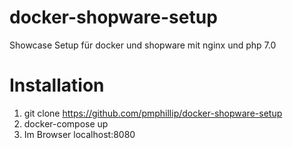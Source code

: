 # docker-shopware-setup

Showcase Setup für docker und shopware mit nginx und php 7.0

# Installation

1. git clone https://github.com/pmphillip/docker-shopware-setup
2. docker-compose up
3. Im Browser localhost:8080
